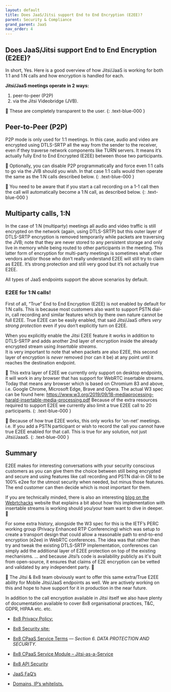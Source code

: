 ```yaml
---
layout: default
title: Does JaaS/Jitsi support End to End Encryption (E2EE)?
parent: Security & Compliance
grand_parent: JaaS
nav_order: 4
---
```


## Does JaaS/Jitsi support End to End Encryption (E2EE)?

In short, Yes.
Here is a good overview of how Jitsi/JaaS is working for both 1:1 and 1:N calls and how encryption is handled for each.

**Jitsi/JaaS meetings operate in 2 ways:**
1. peer-to-peer (P2P)
2. via the Jitsi Videobridge (JVB).

📘 These are completely transparent to the user.
{: .text-blue-000 }

## Peer-to-Peer (P2P)

P2P mode is only used for 1:1 meetings. In this case, audio and video are encrypted using DTLS-SRTP all the way from the sender to the receiver, even if they traverse network components like TURN servers.  It means it’s actually fully End to End Encrypted (E2EE) between those two participants.  

📘  Optionally, you can disable P2P programmatically and force even 1:1 calls to go via the JVB should you wish.  In that case 1:1 calls would then operate the same as the 1:N calls described below.
{: .text-blue-000 }

📘 You need to be aware that if you start a call recording on a 1-1 call then the call will automatically become a 1:N call, as described below.
{: .text-blue-000 }

## Multiparty calls, 1:N

In the case of 1:N (multiparty) meetings all audio and video traffic is still encrypted on the network (again, using DTLS-SRTP) but this outer layer of DTLS-SRTP encryption is removed temporarily while packets are traversing the JVB; note that they are never stored to any persistent storage and only live in memory while being routed to other participants in the meeting.
This latter form of encryption for multi-party meetings is sometimes what other vendors and/or those who don’t really understand E2EE will still try to claim as E2EE.  It’s strong protection and still very good but it’s not actually true E2EE.

All types of JaaS endpoints support the above scenarios by default.

### E2EE for 1:N calls!

First of all, “True” End to End Encryption (E2EE) is not enabled by default for 1:N calls.  This is because most customers also want to support PSTN dial-in, call recording and similar features which by there own nature cannot be full E2EE. True E2EE can be easily enabled, that said Jitsi/JaaS offers _very strong protection_ even if you don’t explicitly turn on E2EE.

When you explicitly enable the Jitsi E2EE feature it works in addition to DTLS-SRTP and adds another 2nd layer of encryption inside the already encrypted stream using _Insertable streams_.  
It is very important to note that when packets are also E2EE, this second layer of encryption is _never_ removed (nor can it be) at any point until it reaches the destination endpoint.

📘 This extra layer of E2EE we currently only support on desktop endpoints, it will work in any browser that has support for WebRTC insertable streams. Today that means any browser which is based on Chromium 83 and above, i.e. Google Chrome, Microsoft Edge, Brave and Opera.   The actual W3 spec can be found here: https://www.w3.org/2019/09/18-mediaprocessing-harald-insertable-media-processing.pdf
Because of the extra resources required to support E2EE we currently also limit a true E2EE call to 20 participants.
{: .text-blue-000 }

📘 Because of how true E2EE works, this only works for 'on-net' meetings. i.e. If you add a PSTN participant or wish to record the call you cannot have true E2EE enabled for that call.  This is true for any solution, not just Jitsi/JaaaS.
{: .text-blue-000 }

## Summary
E2EE makes for interesting conversations with your security conscious customers as you can give them the choice between still being encrypted and secure and using features like call recording and PSTN dial-in  OR to be 100% e2ee for the utmost security when needed, but minus those features.  The end customer can then decide which is most important for them.

If you are technically minded, there is also an interesting [blog on the Webrtchacks](https://webrtchacks.com/true-end-to-end-encryption-with-webrtc-insertable-streams/) website that explains a bit about how this implementation with insertable streams is working should you/your team want to dive in deeper. 🙂

For some extra history, alongside the W3 spec for this is the IETF’s PERC working group (Privacy Enhanced RTP Conferencing) which was setup to create a transport design that could allow a reasonable path to end-to-end encryption (e2ee) in WebRTC conferences. The idea was that rather than try and tweak the existing DTLS-SRTP implementation, conferences can simply add the additional layer of E2EE protection on top of the existing mechanisms.
… and because Jitsi’s code is availability publicly as it's built from open-source, it ensures that claims of E2E encryption can be vetted and validated by any independent party. 🙂

📘  The Jitsi & 8x8 team obviously want to offer this same extra/True E2EE ability for Mobile Jitsi/JaaS endpoints as well.  We are actively working on this and hope to have support for it in production in the near future.

In addition to the call encryption available in Jitsi itself we also have plenty of documentation available to cover 8x8 organisational practices, T&C, GDPR, HIPAA etc. etc.

* [8x8 Privacy Policy:](https://www.8x8.com/terms-and-conditions/privacy-policy)
* [8x8 Security site:](https://www.8x8.com/why-8x8/security)

* [8x8 CPaaS Service Terms](https://8x8.com/cpaas-order-terms/cpaas-service-terms) — _Section 6. DATA PROTECTION AND SECURITY._
* [8x8 CPaaS Service Module – Jitsi-as-a-Service](https://8x8.com/cpaas-order-terms/jaas-module)
* [8x8 API Security](https://www.8x8.com/products/apis/security)

* [JaaS FaQ’s](https://developer.8x8.com/jaas/docs/faq)
* [Domains, IP’s whitelists.](https://developer.8x8.com/jaas/docs/technical-requirements-whitelists)
